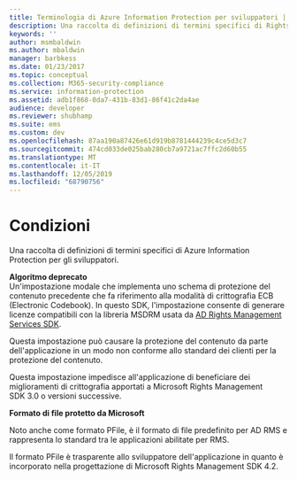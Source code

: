```yaml
---
title: Terminologia di Azure Information Protection per sviluppatori | Documentazione Microsoft
description: Una raccolta di definizioni di termini specifici di Rights Management Services per gli sviluppatori.
keywords: ''
author: msmbaldwin
ms.author: mbaldwin
manager: barbkess
ms.date: 01/23/2017
ms.topic: conceptual
ms.collection: M365-security-compliance
ms.service: information-protection
ms.assetid: adb1f868-0da7-431b-83d1-86f41c2da4ae
audience: developer
ms.reviewer: shubhamp
ms.suite: ems
ms.custom: dev
ms.openlocfilehash: 87aa190a87426e61d919b8781444239c4ce5d3c7
ms.sourcegitcommit: 474cd033de025bab280cb7a9721ac7ffc2d60b55
ms.translationtype: MT
ms.contentlocale: it-IT
ms.lasthandoff: 12/05/2019
ms.locfileid: "68790756"
---
```

# <a name="terms"></a>Condizioni

Una raccolta di definizioni di termini specifici di Azure Information Protection per gli sviluppatori.

**Algoritmo deprecato**  
Un'impostazione modale che implementa uno schema di protezione del contenuto precedente che fa riferimento alla modalità di crittografia ECB (Electronic Codebook). In questo SDK, l'impostazione consente di generare licenze compatibili con la libreria MSDRM usata da [AD Rights Management Services SDK](https://msdn.microsoft.com/library/windows/desktop/cc530379.aspx).

Questa impostazione può causare la protezione del contenuto da parte dell'applicazione in un modo non conforme allo standard dei clienti per la protezione del contenuto.

Questa impostazione impedisce all'applicazione di beneficiare dei miglioramenti di crittografia apportati a Microsoft Rights Management SDK 3.0 o versioni successive.

**Formato di file protetto da Microsoft**

Noto anche come formato PFile, è il formato di file predefinito per AD RMS e rappresenta lo standard tra le applicazioni abilitate per RMS.

Il formato PFile è trasparente allo sviluppatore dell'applicazione in quanto è incorporato nella progettazione di Microsoft Rights Management SDK 4.2.


